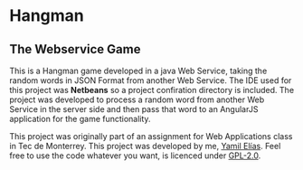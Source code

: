 # Hangman
## The Webservice Game

This is a Hangman game developed in a java Web Service, taking the random words in JSON Format from another Web Service. The IDE used for this project was **Netbeans** so a  project confiration directory is included. The project was developed to process a random word from another Web Service in the server side and then pass that word to an AngularJS application for the game functionality.

This project was originally part of an assignment for Web Applications class in Tec de Monterrey. This project was developed by me, [Yamil Elías](https://github.com/yamilelias). Feel free to use the code whatever you want, is licenced under [GPL-2.0](https://www.gnu.org/licenses/gpl-3.0.html).
